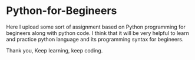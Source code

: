 # Python-for-Begineers
Here I upload some sort of assignment based on Python programming for begineers along with python code. I think that it will be very helpful to learn and practice python language and its programming syntax for begineers.

Thank you,
Keep learning, keep coding.

